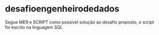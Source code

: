 # desafioengenheirodedados
Segue MER e SCRIPT como possível solução ao desafio proposto, o script foi escrito na linguagem SQL 
